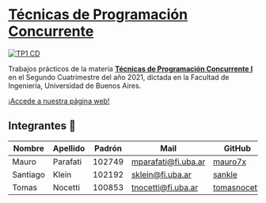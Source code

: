 # [Técnicas de Programación Concurrente](https://mauro7x.github.io/concurrentes/)

[![TP1 CD](https://github.com/mauro7x/concurrentes/actions/workflows/tp1_cd.yml/badge.svg)](https://github.com/mauro7x/concurrentes/actions/workflows/tp1_cd.yml)

Trabajos prácticos de la materia [**Técnicas de Programación Concurrente I**](https://concurrentes-fiuba.github.io) en el Segundo Cuatrimestre del año 2021, dictada en la Facultad de Ingeniería, Universidad de Buenos Aires.

[¡Accede a nuestra página web!](https://mauro7x.github.io/concurrentes/)


## Integrantes :busts_in_silhouette:

| Nombre | Apellido | Padrón | Mail | GitHub |
|--------|----------|--------|------|--------|
| Mauro | Parafati | 102749 | mparafati@fi.uba.ar | [mauro7x](https://github.com/mauro7x) |
| Santiago | Klein | 102192 | sklein@fi.uba.ar | [sankle](https://github.com/sankle) |
| Tomas | Nocetti | 100853 | tnocetti@fi.uba.ar | [tomasnocetti](https://github.com/tomasnocetti) |
